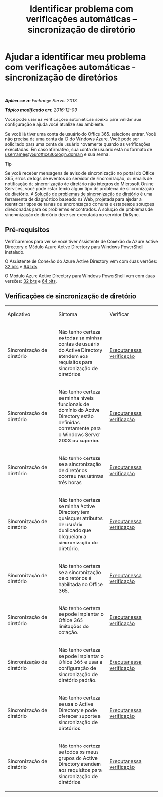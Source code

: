 ﻿---
title: 'Identificar problema com verificações automáticas – sincronização de diretório'
TOCTitle: Ajudar a identificar meu problema com verificações automáticas - sincronização de diretórios
ms:assetid: e6ea900a-c382-444c-a8ce-54d392bfeca3
ms:mtpsurl: https://technet.microsoft.com/pt-br/library/Dn793977(v=EXCHG.150)
ms:contentKeyID: 62633047
ms.date: 05/22/2018
mtps_version: v=EXCHG.150
ms.translationtype: MT
---

# Ajudar a identificar meu problema com verificações automáticas - sincronização de diretórios

 

_**Aplica-se a:** Exchange Server 2013_

_**Tópico modificado em:** 2016-12-09_

Você pode usar as verificações automáticas abaixo para validar sua configuração e ajuda você atualize seu ambiente.

Se você já tiver uma conta de usuário do Office 365, selecione entrar. Você não precisa de uma conta da ID do Windows Azure. Você pode ser solicitado para uma conta de usuário novamente quando as verificações executadas. Em caso afirmativo, sua conta de usuário está no formato de username@youroffice365login.domain e sua senha.


> [!TIP]
> Se você receber mensagens de aviso de sincronização no portal do Office 365, erros de logs de eventos do servidor de sincronização, ou emails de notificação de sincronização de diretório não íntegros do Microsoft Online Services, você pode estar tendo algum tipo de problema de sincronização de diretório. A <A href="https://aka.ms/dsup">Solução de problemas de sincronização de diretório</A> é uma ferramenta de diagnóstico baseado na Web, projetada para ajudar a identificar tipos de falhas de sincronização comuns e estabelece soluções direcionadas para os problemas encontrados. A solução de problemas de sincronização de diretório deve ser executada no servidor DirSync.



## Pré-requisitos

Verificaremos para ver se você tiver Assistente de Conexão do Azure Active Directory e Módulo Azure Active Directory para Windows PowerShell instalado.

O Assistente de Conexão do Azure Active Directory vem com duas versões: [32 bits](https://go.microsoft.com/fwlink/?linkid=286261) e [64 bits](https://go.microsoft.com/fwlink/?linkid=286262).

O Módulo Azure Active Directory para Windows PowerShell vem com duas versões: [32 bits](https://go.microsoft.com/fwlink/?linkid=286258) e [64 bits](https://go.microsoft.com/fwlink/?linkid=286259).

## Verificações de sincronização de diretório


<table>
<colgroup>
<col style="width: 33%" />
<col style="width: 33%" />
<col style="width: 33%" />
</colgroup>
<tbody>
<tr class="odd">
<td><p>Aplicativo</p></td>
<td><p>Sintoma</p></td>
<td><p>Verificar</p></td>
</tr>
<tr class="even">
<td><p>Sincronização de diretório</p></td>
<td><p>Não tenho certeza se todas as minhas contas de usuário do Active Directory atendem aos requisitos para sincronização de diretórios.</p></td>
<td><p><a href="https://go.microsoft.com/?linkid=9834884">Executar essa verificação</a></p></td>
</tr>
<tr class="odd">
<td><p>Sincronização de diretório</p></td>
<td><p>Não tenho certeza se minha níveis funcionais de domínio do Active Directory estão definidas corretamente para o Windows Server 2003 ou superior.</p></td>
<td><p><a href="https://go.microsoft.com/?linkid=9834876">Executar essa verificação</a></p></td>
</tr>
<tr class="even">
<td><p>Sincronização de diretório</p></td>
<td><p>Não tenho certeza se a sincronização de diretórios ocorreu nas últimas três horas.</p></td>
<td><p><a href="https://go.microsoft.com/?linkid=9834887">Executar essa verificação</a></p></td>
</tr>
<tr class="odd">
<td><p>Sincronização de diretório</p></td>
<td><p>Não tenho certeza se minha Active Directory tem quaisquer atributos de usuário duplicado que bloqueiam a sincronização de diretório.</p></td>
<td><p><a href="https://go.microsoft.com/?linkid=9834883">Executar essa verificação</a></p></td>
</tr>
<tr class="even">
<td><p>Sincronização de diretório</p></td>
<td><p>Não tenho certeza se a sincronização de diretórios é habilitada no Office 365.</p></td>
<td><p><a href="https://go.microsoft.com/?linkid=9834887">Executar essa verificação</a></p></td>
</tr>
<tr class="odd">
<td><p>Sincronização de diretório</p></td>
<td><p>Não tenho certeza se pode implantar o Office 365 limitações de cotação.</p></td>
<td><p><a href="https://go.microsoft.com/?linkid=9834920">Executar essa verificação</a></p></td>
</tr>
<tr class="even">
<td><p>Sincronização de diretório</p></td>
<td><p>Não tenho certeza se pode implantar o Office 365 e usar a configuração de sincronização de diretório padrão.</p></td>
<td><p><a href="https://go.microsoft.com/?linkid=9834876">Executar essa verificação</a></p></td>
</tr>
<tr class="odd">
<td><p>Sincronização de diretório</p></td>
<td><p>Não tenho certeza se usa o Active Directory e pode oferecer suporte a sincronização de diretórios.</p></td>
<td><p><a href="https://go.microsoft.com/?linkid=9834886">Executar essa verificação</a></p></td>
</tr>
<tr class="even">
<td><p>Sincronização de diretório</p></td>
<td><p>Não tenho certeza se todos os meus grupos do Active Directory atendem aos requisitos para sincronização de diretórios.</p></td>
<td><p><a href="https://go.microsoft.com/?linkid=9834913">Executar essa verificação</a></p></td>
</tr>
</tbody>
</table>

